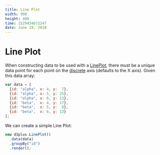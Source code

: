```yaml
---
title: Line Plot
width: 990
height: 400
time: 1529434672247
date: June 19, 2018
---
```


# Line Plot

When constructing data to be used with a [LinePlot](http://d3plus.org/docs/#LinePlot), there must be a unique data point for each point on the [discrete](http://d3plus.org/docs/#Plot.discrete) axis (defaults to the X axis). Given this data array:

```js
var data = [
  {id: "alpha", x: 4, y:  7},
  {id: "alpha", x: 5, y: 25},
  {id: "alpha", x: 6, y: 13},
  {id: "beta",  x: 4, y: 17},
  {id: "beta",  x: 5, y:  8},
  {id: "beta",  x: 6, y: 13}
];
```

We can create a simple Line Plot:

```js
new d3plus.LinePlot()
  .data(data)
  .groupBy("id")
  .render();
```
